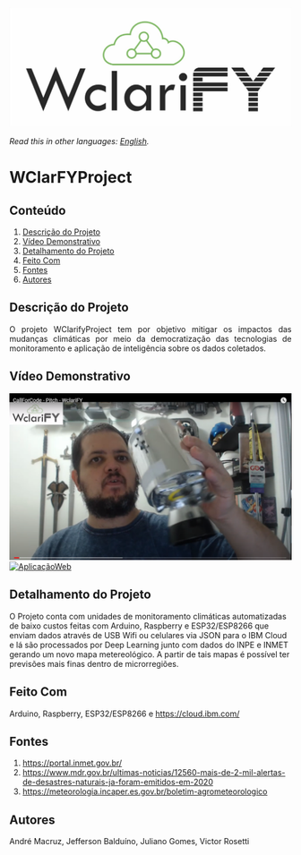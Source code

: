 ![WClarifyProject](WClarify.jpeg)

*Read this in other languages: [English](README-EN_US.md).*

# WClarFYProject

## Conteúdo
1. [Descrição do Projeto](#Descrição-do-Projeto)
1. [Vídeo Demonstrativo](#Vídeo-Demonstrativo)
1. [Detalhamento do Projeto](#Detalhamento-do-Projeto)
1. [Feito Com](#Feito-com)
1. [Fontes](#Fontes)
1. [Autores](#Autores)


## Descrição do Projeto
<p align="justify"> O projeto WClarifyProject tem por objetivo mitigar os impactos das mudanças climáticas por meio da democratização das tecnologias de monitoramento e aplicação de inteligência sobre os dados coletados.</p>

## Vídeo Demonstrativo
[![Pitch](Pitch.png)](https://youtu.be/CT63t53ifUw)
[![AplicaçãoWeb](https://github.com/Code-and-Response/Liquid-Prep/blob/master/images/IBM-interview-video-image.png)](https://youtu.be/Md735D25Qos)

## Detalhamento do Projeto
  O Projeto conta com unidades de monitoramento climáticas automatizadas de baixo custos feitas com Arduino, Raspberry e ESP32/ESP8266 que enviam dados através de USB Wifi ou celulares via JSON para o IBM Cloud e lá são processados por Deep Learning junto com dados do INPE e INMET gerando um novo mapa metereológico.
  A partir de tais mapas é possível ter previsões mais finas dentro de microrregiões.
  
## Feito Com
Arduino, Raspberry, ESP32/ESP8266 e https://cloud.ibm.com/

## Fontes
  1. https://portal.inmet.gov.br/
  1. https://www.mdr.gov.br/ultimas-noticias/12560-mais-de-2-mil-alertas-de-desastres-naturais-ja-foram-emitidos-em-2020
  1. https://meteorologia.incaper.es.gov.br/boletim-agrometeorologico
  
## Autores
  André Macruz, Jefferson Balduíno, Juliano Gomes, Victor Rosetti
